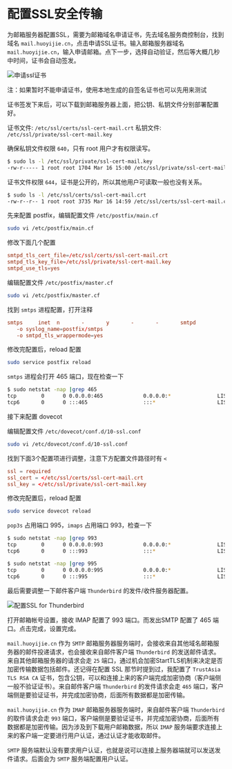 # 配置SSL安全传输

为邮箱服务器配置SSL，需要为邮箱域名申请证书，先去域名服务商控制台，找到域名 `mail.huoyijie.cn`，点击申请SSL证书。输入邮箱服务器域名 `mail.huoyijie.cn`，输入申请邮箱。点下一步，选择自动验证，然后等大概几秒中时间，证书会自动签发。

![申请ssl证书](https://cdn.huoyijie.cn/ab/84f0486086be11ebaf1339e97396ca47/apply-ssl-cert.jpg)

注：如果暂时不能申请证书，使用本地生成的自签名证书也可以先用来测试

证书签发下来后，可以下载到邮箱服务器上面，把公钥、私钥文件分别部署配置好。

证书文件: `/etc/ssl/certs/ssl-cert-mail.crt`
私钥文件: `/etc/ssl/private/ssl-cert-mail.key`

确保私钥文件权限 `640`，只有 root 用户才有权限读写。

```bash
$ sudo ls -l /etc/ssl/private/ssl-cert-mail.key
-rw-r----- 1 root root 1704 Mar 16 15:00 /etc/ssl/private/ssl-cert-mail.key
```

证书文件权限 `644`，证书是公开的，所以其他用户可读取一般也没有关系。

```bash
$ sudo ls -l /etc/ssl/certs/ssl-cert-mail.crt
-rw-r--r-- 1 root root 3735 Mar 16 14:59 /etc/ssl/certs/ssl-cert-mail.crt
```

先来配置 postfix，编辑配置文件 `/etc/postfix/main.cf`

```bash
sudo vi /etc/postfix/main.cf
```

修改下面几个配置

```conf
smtpd_tls_cert_file=/etc/ssl/certs/ssl-cert-mail.crt
smtpd_tls_key_file=/etc/ssl/private/ssl-cert-mail.key
smtpd_use_tls=yes
```

编辑配置文件 `/etc/postfix/master.cf`

```bash
sudo vi /etc/postfix/master.cf
```

找到 `smtps` 进程配置，打开注释

```conf
smtps     inet  n       -       y       -       -       smtpd
   -o syslog_name=postfix/smtps
   -o smtpd_tls_wrappermode=yes
```

修改完配置后，reload 配置

```bash
sudo service postfix reload
```

`smtps` 进程会打开 465 端口，现在检查一下

```bash
$ sudo netstat -nap |grep 465
tcp        0      0 0.0.0.0:465             0.0.0.0:*               LISTEN      17041/master        
tcp6       0      0 :::465                  :::*                    LISTEN      17041/master
```

接下来配置 dovecot

编辑配置文件 `/etc/dovecot/conf.d/10-ssl.conf`

```bash
sudo vi /etc/dovecot/conf.d/10-ssl.conf
```

找到下面3个配置项进行调整，注意下方配置文件路径时有 `<`

```conf
ssl = required
ssl_cert = </etc/ssl/certs/ssl-cert-mail.crt
ssl_key = </etc/ssl/private/ssl-cert-mail.key
```

修改完配置后，reload 配置

```bash
sudo service dovecot reload
```

`pop3s` 占用端口 995，`imaps` 占用端口 993，检查一下

```bash
$ sudo netstat -nap |grep 993
tcp        0      0 0.0.0.0:993             0.0.0.0:*               LISTEN      1/init
tcp6       0      0 :::993                  :::*                    LISTEN      1/init              
```

```bash
$ sudo netstat -nap |grep 995
tcp        0      0 0.0.0.0:995             0.0.0.0:*               LISTEN      17133/dovecot       
tcp6       0      0 :::995                  :::*                    LISTEN      17133/dovecot
```

最后需要调整一下邮件客户端 `Thunderbird` 的发件/收件服务器配置。

![配置SSL for Thunderbird](https://cdn.huoyijie.cn/ab/84f0486086be11ebaf1339e97396ca47/config-thunderbird-ssl.jpg)

打开邮箱帐号设置，接收 IMAP 配置了 993 端口。而发出SMTP 配置了 465 端口。点击完成，设置完成。

`mail.huoyijie.cn` 作为 `SMTP` 邮箱服务器服务端时，会接收来自其他域名邮箱服务器的邮件投递请求，也会接收来自邮件客户端 `Thunderbird` 的发送邮件请求。来自其他邮箱服务器的请求会走 `25` 端口，通过机会加密StartTLS机制来决定是否加密传输数据包括邮件。还记得在配置 SSL 那节时提到过，我配置了 `TrustAsia TLS RSA CA` 证书，包含公钥，可以和连接上来的客户端完成加密协商（客户端侧一般不验证证书）。来自邮件客户端 `Thunderbird` 的发件请求会走 `465` 端口，客户端侧是要验证证书，并完成加密协商，后面所有数据都是加密传输。

`mail.huoyijie.cn` 作为 `IMAP` 邮箱服务器服务端时，来自邮件客户端 `Thunderbird` 的取件请求会走 `993` 端口，客户端侧是要验证证书，并完成加密协商，后面所有数据都是加密传输。因为涉及到下载用户邮箱数据，所以 `IMAP` 服务端要求连接上来的客户端一定要进行用户认证，通过认证才能收取邮件。

`SMTP` 服务端默认没有要求用户认证，也就是说可以连接上服务器端就可以发送发件请求。后面会为 `SMTP` 服务端配置用户认证。